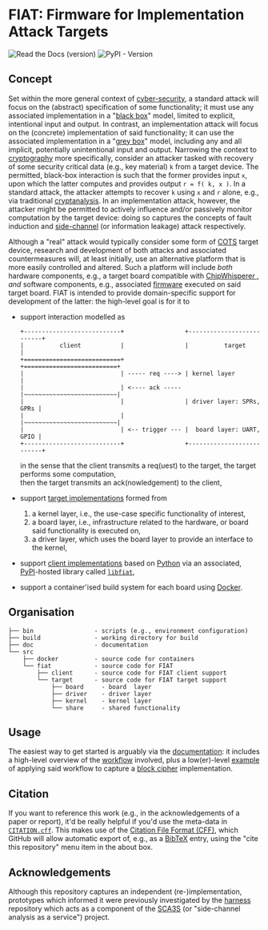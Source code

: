 # FIAT: Firmware for Implementation Attack Targets

![Read the Docs (version)](https://img.shields.io/readthedocs/fiat)
![PyPI - Version](https://img.shields.io/pypi/v/libfiat)

<!--- ==================================================================== --->

## Concept

Set within the more general context of
[cyber-security](https://en.wikipedia.org/wiki/Computer_security),
a  standard       attack
will focus on the (abstract)  specification of some functionality;
it must use any associated implementation in a 
"[black box](https://en.wikipedia.org/wiki/Black_box)" 
model, limited to
explicit,               intentional input and output.
In contrast,
an implementation attack 
will focus on the (concrete) implementation of said functionality;
it can  use the associated implementation in a 
"[grey  box](https://en.wikipedia.org/wiki/Grey_box_model)" 
model, including any and all 
implicit, potentially unintentional input and output.
Narrowing the context to
[cryptography](https://en.wikipedia.org/wiki/Cryptography)
more specifically, consider an attacker tasked with recovery of some
security critical data (e.g., key material) `k` from a target device.
The permitted, black-box interaction is such that
the former              provides  input `x`,
upon which
the latter computes and provides output `r = f( k, x )`.
In 
a  standard       attack,
the attacker attempts to recover `k` using `x` and `r` alone, e.g., 
via traditional
[cryptanalysis](https://en.wikipedia.org/wiki/Cryptanalysis).
In 
an implementation attack, however,
the attacker might be permitted to
 actively influence
and/or
passively   monitor
computation by the target device: doing so captures the concepts of
fault induction
and 
[side-channel](https://en.wikipedia.org/wiki/Side-channel_attack) (or information leakage) 
attack respectively.

Although a "real" attack would typically consider some form of
[COTS](https://en.wikipedia.org/wiki/Commercial_off-the-shelf)
target device, research and development of both attacks and associated
countermeasures will, at least initially, use an alternative platform 
that is more easily 
controlled
and 
   altered.
Such a platform will include *both*
hardware components, 
e.g., a target board compatible with
[ChipWhisperer ](https://www.newae.com/chipwhisperer),
*and*
software components,
e.g., associated
[firmware](https://en.wikipedia.org/wiki/Firmware)
executed on said target board.
FIAT
is intended to provide
domain-specific support for development of the latter: the high-level
goal is for it to

- support interaction modelled as

  ```
  +---------------------------+                 +--------------------------+
  |          client           |                 |          target          |
  +===========================+                 +==========================+
  |                           | ----- req ----> | kernel layer             |
  |                           | <---- ack ----- |~~~~~~~~~~~~~~~~~~~~~~~~~~|
  |                           |                 | driver layer: SPRs, GPRs |
  |                           |                 |~~~~~~~~~~~~~~~~~~~~~~~~~~|
  |                           | <-- trigger --- |  board layer: UART, GPIO |
  +---------------------------+                 +--------------------------+
  ```

  in the sense that
  the client transmits a  req(uest)         to the target,
  the target performs some computation,  
  then
  the target transmits an ack(nowledgement) to the client,

- support 
  [target implementations](https://fiat.readthedocs.io/en/latest/target.html)
  formed from 

  1. a kernel layer, 
     i.e., the use-case specific functionality of interest,
  2. a  board layer,
     i.e., infrastructure related to the hardware, or board said functionality is executed on,
  3. a driver layer,
     which uses the board layer to provide an interface to the kernel,

- support 
  [client implementations](https://fiat.readthedocs.io/en/latest/client.html)
  based on
  [Python](https://www.python.org)
  via an associated,
  [PyPI](https://pypi.org)-hosted
  library called 
  [`libfiat`](https://pypi.org/project/libfiat),

- support a container'ised 
  build system
  for each board using
  [Docker](https://www.docker.com).

<!--- -------------------------------------------------------------------- --->

## Organisation

```
├── bin                 - scripts (e.g., environment configuration)
├── build               - working directory for build
├── doc                 - documentation
└── src
    ├── docker          - source code for containers
    └── fiat            - source code for FIAT
        ├── client      - source code for FIAT client support
        └── target      - source code for FIAT target support
            ├── board     - board  layer
            ├── driver    - driver layer
            ├── kernel    - kernel layer
            └── share     - shared functionality
```

<!--- -------------------------------------------------------------------- --->

## Usage

The easiest way to get started is arguably via the
[documentation](https://fiat.readthedocs.io):
it includes 
a high-level overview of the 
[workflow](https://fiat.readthedocs.io/en/latest/workflow.html)
involved,
plus
a low(er)-level 
[example](https://fiat.readthedocs.io/en/latest/example.html)
of applying said workflow to capture a 
[block cipher](https://en.wikipedia.org/wiki/Block_cipher)
implementation.

<!--- -------------------------------------------------------------------- --->

## Citation

If you want to reference this work
(e.g., in the acknowledgements of a paper or report), 
it'd be really helpful if you'd use the meta-data in
[`CITATION.cff`](./CITATION.cff).
This makes use of the
[Citation File Format (CFF)](https://citation-file-format.github.io),
which GitHub will allow automatic export of, e.g., as a
[BibTeX](https://www.bibtex.org)
entry, using the "cite this repository" menu item in the about box.

<!--- -------------------------------------------------------------------- --->

## Acknowledgements

Although this repository captures an independent (re-)implementation,
prototypes which informed it were previously investigated by
the
[harness](https://github.com/scarv/sca3s-harness)
repository which acts as a component of the
[SCA3S](https://github.com/scarv/sca3s) (or "side-channel analysis as a service")
project.

<!--- ==================================================================== --->
